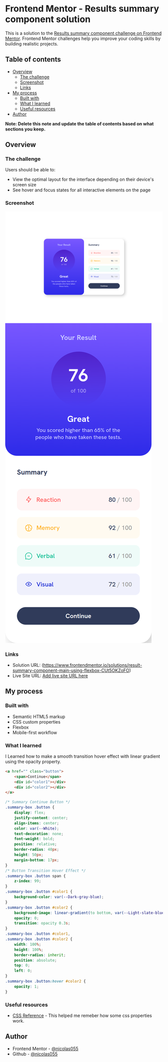 # Frontend Mentor - Results summary component solution

This is a solution to the [Results summary component challenge on Frontend Mentor](https://www.frontendmentor.io/challenges/results-summary-component-CE_K6s0maV). Frontend Mentor challenges help you improve your coding skills by building realistic projects. 

## Table of contents

- [Overview](#overview)
  - [The challenge](#the-challenge)
  - [Screenshot](#screenshot)
  - [Links](#links)
- [My process](#my-process)
  - [Built with](#built-with)
  - [What I learned](#what-i-learned)
  - [Useful resources](#useful-resources)
- [Author](#author)

**Note: Delete this note and update the table of contents based on what sections you keep.**

## Overview

### The challenge

Users should be able to:

- View the optimal layout for the interface depending on their device's screen size
- See hover and focus states for all interactive elements on the page

### Screenshot

![Desktop](./Screenshots/Desktop.png)
![Mobile](./Screenshots/Mobile.png)

### Links

- Solution URL: (https://www.frontendmentor.io/solutions/result-summary-component-main-using-flexbox-CUt5OKZoFO)
- Live Site URL: [Add live site URL here](https://your-live-site-url.com)

## My process

### Built with

- Semantic HTML5 markup
- CSS custom properties
- Flexbox
- Mobile-first workflow

### What I learned

  I Learned how to make a smooth transition hover effect with linear gradient using the opacity property.

```html
<a href="" class="button">
    <span>Continue</span>
    <div id="color1"></div>
    <div id="color2"></div>
</a>
```
```css
/* Summary Continue Button */
.summary-box .button {
    display: flex;
    justify-content: center;
    align-items: center;
    color: var(--White);
    text-decoration: none;
    font-weight: bold;
    position: relative;
    border-radius: 40px;
    height: 50px;
    margin-bottom: 17px;
}
/* Button Transition Hover Effect */
.summary-box .button span {
    z-index: 99;
}
.summary-box .button #color1 {
    background-color: var(--Dark-gray-blue);
}
.summary-box .button #color2 {
    background-image: linear-gradient(to bottom, var(--Light-slate-blue), var(--Light-royal-blue));
    opacity: 0;
    transition: opacity 0.3s;
}
.summary-box .button #color1,
.summary-box .button #color2 {
    width: 100%;
    height: 100%;
    border-radius: inherit;
    position: absolute;
    top: 0;
    left: 0;
}
.summary-box .button:hover #color2 {
    opacity: 1;
}
```

### Useful resources

- [CSS Reference](https://cssreference.io/) - This helped me remeber how some css properties work.

## Author

- Frontend Mentor - [@nicolas055](https://www.frontendmentor.io/profile/nicolas055)
- Github - [@nicolas055](https://github.com/nicolas055)
